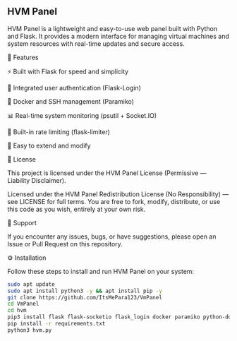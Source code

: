 ##
## HVM Panel

HVM Panel is a lightweight and easy-to-use web panel built with Python and Flask. It provides a modern interface for managing virtual machines and system resources with real-time updates and secure access.

🧠 Features

⚡ Built with Flask for speed and simplicity

🔐 Integrated user authentication (Flask-Login)

🐳 Docker and SSH management (Paramiko)

📊 Real-time system monitoring (psutil + Socket.IO)

🚦 Built-in rate limiting (flask-limiter)

🧩 Easy to extend and modify

📄 License

This project is licensed under the HVM Panel License (Permissive — Liability Disclaimer).

Licensed under the HVM Panel Redistribution License (No Responsibility) — see LICENSE for full terms.
You are free to fork, modify, distribute, or use this code as you wish, entirely at your own risk.

💬 Support

If you encounter any issues, bugs, or have suggestions, please open an Issue or Pull Request on this repository.

⚙️ Installation

Follow these steps to install and run HVM Panel on your system:

```bash
sudo apt update
sudo apt install python3 -y && apt install pip -y
git clone https://github.com/ItsMePara123/VmPanel
cd VmPanel
cd hvm
pip3 install flask flask-socketio flask_login docker paramiko python-dotenv psutil flask-limiter
pip install -r requirements.txt
python3 hvm.py
